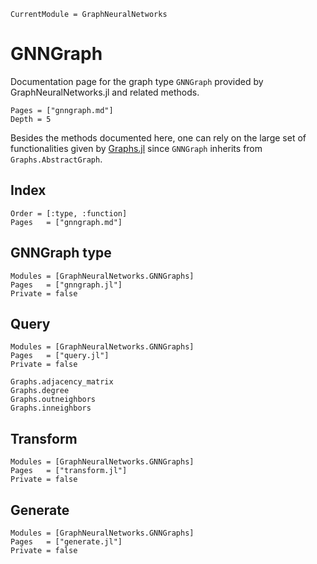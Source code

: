 ```@meta
CurrentModule = GraphNeuralNetworks
```

# GNNGraph

Documentation page for the graph type `GNNGraph` provided by GraphNeuralNetworks.jl and related methods. 

```@contents
Pages = ["gnngraph.md"]
Depth = 5
```

Besides the methods documented here, one can rely on the large set of functionalities
given by [Graphs.jl](https://github.com/JuliaGraphs/Graphs.jl)
since `GNNGraph` inherits from `Graphs.AbstractGraph`.

## Index 

```@index
Order = [:type, :function]
Pages   = ["gnngraph.md"]
```

## GNNGraph type

```@autodocs
Modules = [GraphNeuralNetworks.GNNGraphs]
Pages   = ["gnngraph.jl"]
Private = false
```

## Query

```@autodocs
Modules = [GraphNeuralNetworks.GNNGraphs]
Pages   = ["query.jl"]
Private = false
```

```@docs
Graphs.adjacency_matrix
Graphs.degree
Graphs.outneighbors
Graphs.inneighbors
```

## Transform

```@autodocs
Modules = [GraphNeuralNetworks.GNNGraphs]
Pages   = ["transform.jl"]
Private = false
```

## Generate

```@autodocs
Modules = [GraphNeuralNetworks.GNNGraphs]
Pages   = ["generate.jl"]
Private = false
```
